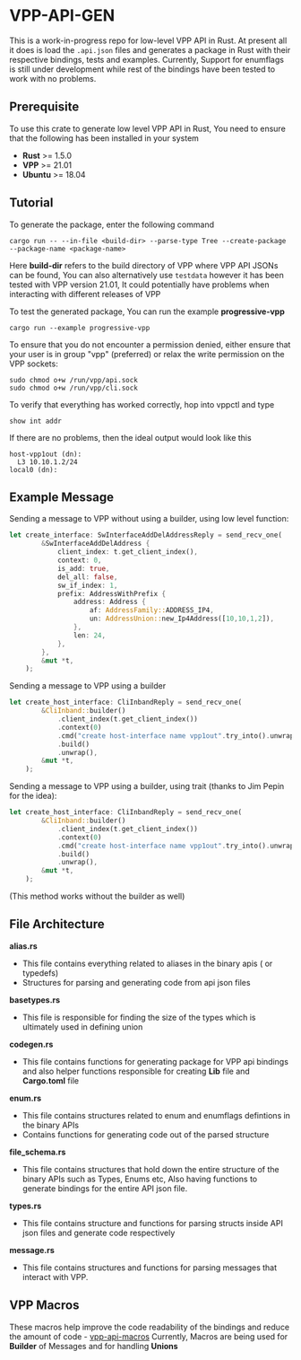 # VPP-API-GEN 
This is a work-in-progress repo for low-level VPP API in Rust. At present all it does is load the `.api.json` files and generates
a package in Rust with their respective bindings, tests and examples. Currently, Support for enumflags is still under development while 
rest of the bindings have been tested to work with no problems. 

## Prerequisite
To use this crate to generate low level VPP API in Rust, You need to ensure that the following has been installed in your system
- **Rust** >= 1.5.0 
- **VPP** >= 21.01 
- **Ubuntu** >= 18.04 

## Tutorial 
To generate the package, enter the following command
```
cargo run -- --in-file <build-dir> --parse-type Tree --create-package --package-name <package-name> 
```
Here **build-dir** refers to the build directory of VPP where VPP API JSONs can be found, You can also alternatively use `testdata` 
however it has been tested with VPP version 21.01, It could potentially have problems when interacting with different releases of VPP 

To test the generated package, You can run the example **progressive-vpp** 

``` 
cargo run --example progressive-vpp
``` 

To ensure that you do not encounter a permission denied, either ensure that your user is in group "vpp" (preferred) or relax the write
permission on the VPP sockets:
```
sudo chmod o+w /run/vpp/api.sock
sudo chmod o+w /run/vpp/cli.sock
```

To verify that everything has worked correctly, hop into vppctl and type
```
show int addr
``` 
If there are no problems, then the ideal output would look like this 
``` 
host-vpp1out (dn):
  L3 10.10.1.2/24
local0 (dn):
``` 
## Example Message 
Sending a message to VPP without using a builder, using low level function:
```rust 
let create_interface: SwInterfaceAddDelAddressReply = send_recv_one(
        &SwInterfaceAddDelAddress {
            client_index: t.get_client_index(),
            context: 0,
            is_add: true,
            del_all: false,
            sw_if_index: 1,
            prefix: AddressWithPrefix {
                address: Address {
                    af: AddressFamily::ADDRESS_IP4,
                    un: AddressUnion::new_Ip4Address([10,10,1,2]),
                },
                len: 24,
            },
        },
        &mut *t,
    );
```

Sending a message to VPP using a builder 
```rust
let create_host_interface: CliInbandReply = send_recv_one(
        &CliInband::builder()
            .client_index(t.get_client_index())
            .context(0)
            .cmd("create host-interface name vpp1out".try_into().unwrap())
            .build()
            .unwrap(),
        &mut *t,
    );
```

Sending a message to VPP using a builder, using trait (thanks to Jim Pepin for the idea):

```rust
let create_host_interface: CliInbandReply = send_recv_one(
        &CliInband::builder()
            .client_index(t.get_client_index())
            .context(0)
            .cmd("create host-interface name vpp1out".try_into().unwrap())
            .build()
            .unwrap(),
        &mut *t,
    );
```

(This method works without the builder as well)

## File Architecture
**alias.rs** 
- This file contains everything related to aliases in the binary apis ( or typedefs) 
- Structures for parsing and generating code from api json files 

**basetypes.rs**
- This file is responsible for finding the size of the types which is ultimately used in defining union 

**codegen.rs** 
- This file contains functions for generating package for VPP api  bindings and also helper functions responsible for creating **Lib** file and **Cargo.toml** file 

**enum.rs** 
- This file contains structures related to enum and enumflags defintions in the binary APIs 
- Contains functions for generating code out of the parsed structure 

**file_schema.rs** 
- This file contains structures that hold down the entire structure of the binary APIs such as Types, Enums etc, Also having functions to generate bindings for the entire API json file. 

**types.rs**
- This file contains structure and functions for parsing structs inside API json files and generate code respectively 

**message.rs** 
- This file contains structures and functions for parsing messages that interact with VPP. 

## VPP Macros 
These macros help improve the code readability of the bindings and reduce the amount of code - [vpp-api-macros](https://github.com/ayourtch/vpp-api-macros)
Currently, Macros are being used for **Builder** of Messages and for handling **Unions**


